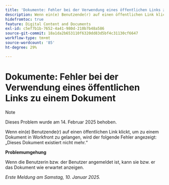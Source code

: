 ```yaml
---
title: 'Dokumente: Fehler bei der Verwendung eines öffentlichen Links zu einem Dokument'
description: Wenn ein(e) Benutzende(r) auf einen öffentlichen Link klickt, um zu einem Dokument in Workfront zu gelangen, wird ein Fehler angezeigt.
hidefromtoc: true
feature: Digital Content and Documents
exl-id: c5ef7b1b-7652-4a41-980d-210b7b48a586
source-git-commit: 18a1da2b653110f6320dd83d5bf4c31130cf6647
workflow-type: tm+mt
source-wordcount: '85'
ht-degree: 29%

---
```


# Dokumente: Fehler bei der Verwendung eines öffentlichen Links zu einem Dokument

>[!NOTE]
>
>Dieses Problem wurde am 14. Februar 2025 behoben.

Wenn ein(e) Benutzende(r) auf einen öffentlichen Link klickt, um zu einem Dokument in Workfront zu gelangen, wird der folgende Fehler angezeigt: „Dieses Dokument existiert nicht mehr.“

**Problemumgehung**

Wenn die Benutzerin bzw. der Benutzer angemeldet ist, kann sie bzw. er das Dokument wie erwartet anzeigen.

_Erste Meldung am Samstag, 10. Januar 2025._
